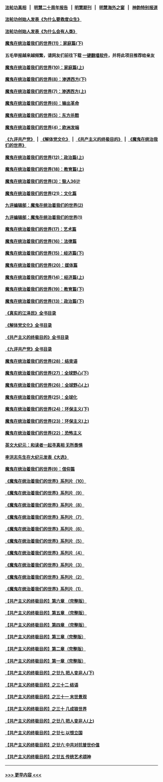 #### [法轮功真相](https://github.com/gfw-breaker/truth/blob/master/README.md?t=0) &nbsp;&nbsp;|&nbsp;&nbsp; [明慧二十周年报告](https://github.com/gfw-breaker/mh-reports/blob/master/README.md?t=0) &nbsp;&nbsp;|&nbsp;&nbsp;[明慧期刊](https://github.com/gfw-breaker/mh-qikan) &nbsp;&nbsp;|&nbsp;&nbsp; [明慧海外之窗](https://github.com/gfw-breaker/mh-news/blob/master/README.md?t=0) &nbsp;&nbsp;|&nbsp;&nbsp; [神韵特别报道](https://github.com/gfw-breaker/mh-news/blob/master/shenyun.md?t=0)
#### [法轮功创始人发表《为什么要救度众生》](../pages/nsc422/n13975246.md?t=04191843) 
#### [法轮功创始人发表《为什么会有人类》](../pages/nsc422/n13912117.md?t=04191843) 
#### [魔鬼在统治着我们的世界(11)：家庭篇(下)](../pages/nsc422/n10440961.md?t=04191843) 
#### 五毛举报越来越频繁，请网友们前往下载 [一键翻墙软件](https://github.com/gfw-breaker/ssr-accounts)，并将此项目推荐给亲友
#### [魔鬼在统治着我们的世界(10)：家庭篇(上)](../pages/nsc422/n10435448.md?t=04191843) 
#### [魔鬼在统治着我们的世界(8)：渗透西方(下)](../pages/nsc422/n10429603.md?t=04191843) 
#### [魔鬼在统治着我们的世界(7)：渗透西方(上)](../pages/nsc422/n10426013.md?t=04191843) 
#### [魔鬼在统治着我们的世界(6)：输出革命](../pages/nsc422/n10421536.md?t=04191843) 
#### [魔鬼在统治着我们的世界(5)：东方杀戮](../pages/nsc422/n10417707.md?t=04191843) 
#### [魔鬼在统治着我们的世界(4)：欧洲发端](../pages/nsc422/n10414890.md?t=04191843) 
#### [《九评共产党》](https://github.com/begood0513/9ping.md/blob/master/README.md) &nbsp;|&nbsp; [《解体党文化》](../../../../jtdwh.md/blob/master/README.md)  &nbsp;|&nbsp; [《共产主义的终极目的》](../../../../gczydzjmd.md/blob/master/README.md) &nbsp;|&nbsp; [《魔鬼在统治我们的世界》](../../../../mgztzwmdsj.md/blob/master/README.md) 
#### [魔鬼在统治着我们的世界(12)：政治篇(上)](../pages/nsc422/n10444576.md?t=04191843) 
#### [魔鬼在统治着我们的世界(18)：教育篇(上)](../pages/nsc422/n10526970.md?t=04191843) 
#### [魔鬼在统治着我们的世界(3)：毁人36计](../pages/nsc422/n10411583.md?t=04191843) 
#### [魔鬼在统治着我们的世界(21)：文化篇](../pages/nsc422/n10597706.md?t=04191843) 
#### [九评编辑部：魔鬼在统治着我们的世界(2)](../pages/nsc422/n10410036.md?t=04191843) 
#### [九评编辑部：魔鬼在统治着我们的世界(1)](../pages/nsc422/n10406825.md?t=04191843) 
#### [魔鬼在统治着我们的世界(17)：艺术篇](../pages/nsc422/n10499093.md?t=04191843) 
#### [魔鬼在统治着我们的世界(16)：法律篇](../pages/nsc422/n10485969.md?t=04191843) 
#### [魔鬼在统治着我们的世界(15)：经济篇(下)](../pages/nsc422/n10469975.md?t=04191843) 
#### [魔鬼在统治着我们的世界(20)：媒体篇](../pages/nsc422/n10586579.md?t=04191843) 
#### [魔鬼在统治着我们的世界(14)：经济篇(上)](../pages/nsc422/n10457370.md?t=04191843) 
#### [魔鬼在统治着我们的世界(19)：教育篇(下)](../pages/nsc422/n10564808.md?t=04191843) 
#### [魔鬼在统治着我们的世界(13)：政治篇(下)](../pages/nsc422/n10448270.md?t=04191843) 
#### [《真实的江泽民》全书目录](../pages/nsc422/n13721399.md?t=04191843) 
#### [《解体党文化》全书目录](../pages/nsc422/n13721157.md?t=04191843) 
#### [《共产主义的终极目的》全书目录](../pages/nsc422/n13721048.md?t=04191843) 
#### [《九评共产党》全书目录](../pages/nsc422/n13708085.md?t=04191843) 
#### [魔鬼在统治着我们的世界(28)：结束语](../pages/nsc422/n10936246.md?t=04191843) 
#### [魔鬼在统治着我们的世界(27)：全球野心(下)](../pages/nsc422/n10928319.md?t=04191843) 
#### [魔鬼在统治着我们的世界(26)：全球野心(上)](../pages/nsc422/n10900318.md?t=04191843) 
#### [魔鬼在统治着我们的世界(25)：全球化](../pages/nsc422/n10788205.md?t=04191843) 
#### [魔鬼在统治着我们的世界(24)：环保主义(下)](../pages/nsc422/n10695307.md?t=04191843) 
#### [魔鬼在统治着我们的世界(23)：环保主义(上)](../pages/nsc422/n10688613.md?t=04191843) 
#### [魔鬼在统治着我们的世界(22)：恐怖主义](../pages/nsc422/n10614727.md?t=04191843) 
#### [英文大纪元：和读者一起寻真相 无所畏惧](../pages/nsc422/n12542027.md?t=04191843) 
#### [李洪志先生在大纪元发表《大选》](../pages/nsc422/n12534746.md?t=04191843) 
#### [魔鬼在统治着我们的世界(9)：信仰篇](../pages/nsc422/n10432159.md?t=04191843) 
#### [《魔鬼在统治着我们的世界》系列片（10）](../pages/nsc422/n12292670.md?t=04191843) 
#### [《魔鬼在统治着我们的世界》系列片（9）](../pages/nsc422/n12290859.md?t=04191843) 
#### [《魔鬼在统治着我们的世界》系列片（8）](../pages/nsc422/n12287445.md?t=04191843) 
#### [《魔鬼在统治着我们的世界》系列片（7）](../pages/nsc422/n12283425.md?t=04191843) 
#### [《魔鬼在统治着我们的世界》系列片（6）](../pages/nsc422/n12282314.md?t=04191843) 
#### [《魔鬼在统治着我们的世界》系列片（5）](../pages/nsc422/n12281419.md?t=04191843) 
#### [《魔鬼在统治着我们的世界》系列片（4）](../pages/nsc422/n12274024.md?t=04191843) 
#### [《魔鬼在统治着我们的世界》系列片（3）](../pages/nsc422/n12271322.md?t=04191843) 
#### [《魔鬼在统治着我们的世界》系列片（2）](../pages/nsc422/n12269049.md?t=04191843) 
#### [《魔鬼在统治着我们的世界》系列片（1）](../pages/nsc422/n12267575.md?t=04191843) 
#### [【共产主义的终极目的】第六章 （完整版）](../pages/nsc422/n11428913.md?t=04191843) 
#### [【共产主义的终极目的】第五章 （完整版）](../pages/nsc422/n11428912.md?t=04191843) 
#### [【共产主义的终极目的】第四章 （完整版）](../pages/nsc422/n11428907.md?t=04191843) 
#### [【共产主义的终极目的】第三章（完整版）](../pages/nsc422/n11428848.md?t=04191843) 
#### [【共产主义的终极目的】第二章（完整版）](../pages/nsc422/n11428831.md?t=04191843) 
#### [【共产主义的终极目的】第一章（完整版）](../pages/nsc422/n11417651.md?t=04191843) 
#### [【共产主义的终极目的】之廿九 把人变非人(下)](../pages/nsc422/n11344140.md?t=04191843) 
#### [【共产主义的终极目的】之三十二 结语](../pages/nsc422/n11360535.md?t=04191843) 
#### [【共产主义的终极目的】之三十一 末世景观](../pages/nsc422/n11351129.md?t=04191843) 
#### [【共产主义的终极目的】之三十 几成狼世界](../pages/nsc422/n11348280.md?t=04191843) 
#### [【共产主义的终极目的】之廿八 把人变非人(上)](../pages/nsc422/n11340492.md?t=04191843) 
#### [【共产主义的终极目的】之廿七 以恨立国](../pages/nsc422/n11336944.md?t=04191843) 
#### [【共产主义的终极目的】之廿六 中共对抗普世价值](../pages/nsc422/n11324785.md?t=04191843) 
#### [【共产主义的终极目的】之廿五 传统艺术颂神](../pages/nsc422/n11296396.md?t=04191843) 

----
#### [ >>> 更早内容 <<< ](../indexes/nsc422-earlier.md)
